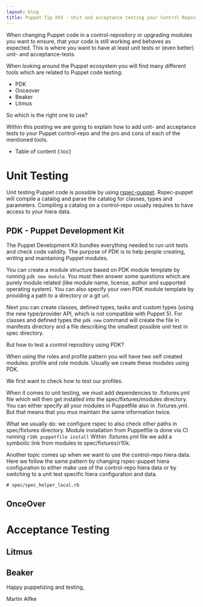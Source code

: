 ```yaml
---
layout: blog
title: Puppet Tip XXX - Unit and acceptance testing your Control Repository
---
```


When changing Puppet code in a control-repository or upgrading modules you want to ensure, that your code is still working and behaves as expected.
This is where you want to have at least unit tests or (even better) unit- and acceptance-tests.

When looking around the Puppet ecosystem you will find many different tools which are related to Puppet code testing:

- PDK
- Onceover
- Beaker
- Litmus

So which is the right one to use?

Within this posting we are going to explain how to add unit- and acceptance tests to your Puppet control-repo and the pro and cons of each of the mentioned tools.

* Table of content
{:toc}

# Unit Testing

Unit testing Puppet code is possible by using [rspec-puppet](https://rspec-puppet.com). Rspec-puppet will compile a catalog and parse the catalog for classes, types and parameters.
Compiling a catalog on a control-repo usually requires to have access to your hiera data.


## PDK - Puppet Development Kit

The Puppet Development Kit bundles everything needed to run unit tests and check code validity.
The purpose of PDK is to help people creating, writing and maintaining Puppet modules.

You can create a module structure based on PDK module template by running `pdk new module`. You must then answer some questions which are purely module related (like module name, license, author and supported operating system).
You can also specify your own PDK module template by providing a path to a directory or a git url.

Next you can create classes, defined types, tasks and custom types (using the new type/provider API, which is not compatible with Puppet 5).
For classes and defined types the `pdk new` command will create the file in manifests directory and a file describing the smallest possible unit test in spec directory.

But how to test a control repository using PDK?

When using the roles and profile pattern you will have two self created modules: profile and role module.
Usually we create these modules using PDK.

We first want to check how to test our profiles.

When it comes to unit testing, we must add dependencies to .fixtures.yml file which will then get installed into the spec/fixtures/modules directory. You can either specify all your modules in Puppetfile also in .fixtures.yml. But that means that you mus maintain the same information twice.

What we usually do: we configure rspec to also check other paths in spec/fixtures directory. Module installation from Puppetfile is done via CI running `r10k puppetfile install` Within .fixtures.yml file we add a symboilic link from modules to spec/fixtures/r10k.

Another topic comes up when we want to use the control-repo hiera data. Here we follow the same pattern by changing rspec-puppet hiera configuration to either make use of the control-repo hiera data or by switching to a unit test specific hiera configuration and data.

    # spec/spec_helper_local.rb


## OnceOver

# Acceptance Testing

## Litmus

## Beaker


Happy puppetizing and testing,

Martin Alfke

